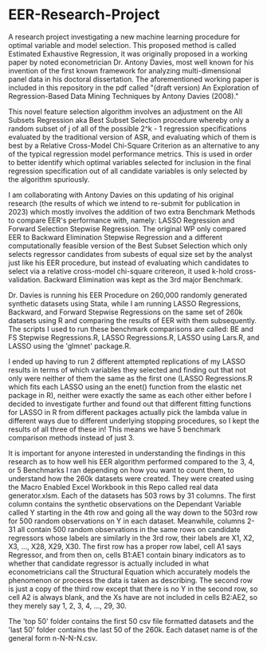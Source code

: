 # EER-Research-Project
A research project investigating a new machine learning procedure for optimal variable and model selection.
This proposed method is called Estimated Exhaustive Regression, it was originally proposed in a working paper by noted econometrician
Dr. Antony Davies, most well known for his invention of the first known framework for analyzing multi-dimensional panel data in his doctoral dissertation.
The aforementioned working paper is included in this repository in the pdf called "(draft version) An Exploration of Regression-Based Data Mining Techniques by Antony Davies (2008)."

This novel feature selection algorithm involves an adjustment on the All Subsets Regression aka Best Subset Selection procedure whereby only a random subset of j of all of the possible 2^k - 1 regression specifications evaluated by the traditional version of ASR, and evaluating which of them is best by a Relative Cross-Model Chi-Square Criterion as an alternative to any of the typical regression model performance metrics. This is used in order to better identify which optimal variables selected for inclusion in the final regression specification out of all candidate variables is only selected by the algorithm spuriously.

I am collaborating with Antony Davies on this updating of his original research (the results of which we intend to re-submit for publication in 2023) which
mostly involves the addition of two extra Benchmark Methods to compare EER's performance with, namely: LASSO Regression and Forward Selection Stepwise Regression. 
The original WP only compared EER to Backward Elimination Stepwise Regression and a different computationally feasible version of the Best Subset Selection which only selects regressor candidates from subests of equal size set by the analyst just like his EER procedure, but instead of evaluating which candidates to select via a relative cross-model chi-square critereon, it used k-hold cross-validation. Backward Elimination was kept as the 3rd major Benchmark.

Dr. Davies is running his EER Procedure on 260,000 randomly generated synthetic datasets using Stata, while I am running LASSO Regressions, Backward, and Forward Stepwise Regressions on the same set of 260k datasets using R and comparing the results of EER with them subsequently. The scripts I used to run these benchmark comparisons are called: BE and FS Stepwise Regressions.R, LASSO Regressions.R, LASSO using Lars.R, and LASSO using the 'glmnet' package.R. 

I ended up having to run 2 different attempted replications of my LASSO results in terms of which variables they selected and finding out that not only were neither of them the same as the first one (LASSO Regressions.R which fits each LASSO using an the enet() function from the elastic net package in R), neither were exactly the same as each other either before I decided to investigate further and found out that different fitting functions for LASSO in R from different packages actually pick the lambda value in different ways due to different underlying stopping procedures, so I kept the results of all three of these in! This means we have 5 benchmark comparison methods instead of just 3.

It is important for anyone interested in understanding the findings in this research as to how well his EER algorithm performed compared to the 3, 4, or 5 Benchmarks I ran depending on how you want to count them, to understand how the 260k datasets were created. They were created using the Macro Enabled Excel Workbook in this Repo called real data generator.xlsm. Each of the datasets has 503 rows by 31 columns. The first column contains the synthetic observations on the Dependant Variable called Y starting in the 4th row and going all the way down to the 503rd row for 500 random observations on Y in each dataset. Meanwhile, columns 2-31 all contain 500 random observations in the same rows on candidate regressors whose labels are similarly in the 3rd row, their labels are X1, X2, X3, ..., X28, X29, X30. The first row has a proper row label, cell A1 says Regressor, and from then on, cells B1:AE1 contain binary indicators as to whether that candidate regressor is actually included in what econometricians call the Structural Equation which accurately models the phenomenon or proceess the data is taken as describing. 
The second row is just a copy of the third row except that there is no Y in the second row, so cell A2 is always blank, and the Xs have are not included in cells B2:AE2, so they merely say 1, 2, 3, 4, ..., 29, 30.

The 'top 50' folder contains the first 50 csv file formatted datasets and the 'last 50' folder contains the last 50 of the 260k. Each dataset name is of the general form n-N-N-N.csv. 
